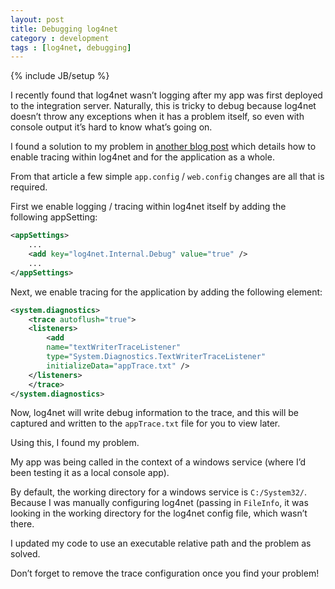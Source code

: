```yaml
---
layout: post
title: Debugging log4net
category : development
tags : [log4net, debugging]
---
```

{% include JB/setup %}

I recently found that log4net wasn’t logging after my app was first deployed to the integration server. Naturally, this is tricky to debug because log4net doesn’t throw any exceptions when it has a problem itself, so even with console output it’s hard to know what’s going on.

I found a solution to my problem in [another blog post](http://gavindraper.com/2013/07/29/debugging-issues-with-log4net-not-logging/) which details how to enable tracing within log4net and for the application as a whole.

From that article a few simple `app.config` / `web.config` changes are all that is required.

First we enable logging / tracing within log4net itself by adding the following appSetting:

```xml
<appSettings>
    ...
    <add key="log4net.Internal.Debug" value="true" />
    ...
</appSettings>
```

Next, we enable tracing for the application by adding the following element:

```xml
<system.diagnostics>
    <trace autoflush="true">  
    <listeners>
        <add
        name="textWriterTraceListener"
        type="System.Diagnostics.TextWriterTraceListener"
        initializeData="appTrace.txt" />
    </listeners>
    </trace>
</system.diagnostics>
```

Now, log4net will write debug information to the trace, and this will be captured and written to the `appTrace.txt` file for you to view later.

Using this, I found my problem.

My app was being called in the context of a windows service (where I’d been testing it as a local console app).

By default, the working directory for a windows service is `C:/System32/`. Because I was manually configuring log4net (passing in `FileInfo`, it was looking in the working directory for the log4net config file, which wasn’t there.

I updated my code to use an executable relative path and the problem as solved.

Don’t forget to remove the trace configuration once you find your problem!

